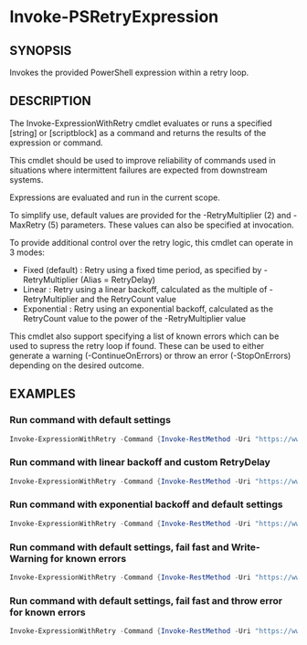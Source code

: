 # Invoke-PSRetryExpression

## SYNOPSIS
Invokes the provided PowerShell expression within a retry loop.

## DESCRIPTION
The Invoke-ExpressionWithRetry cmdlet evaluates or runs a specified [string] or [scriptblock] as a command and returns the results of the expression or command.

This cmdlet should be used to improve reliability of commands used in situations where intermittent failures are expected from downstream systems.

Expressions are evaluated and run in the current scope.

To simplify use, default values are provided for the -RetryMultiplier (2) and -MaxRetry (5) parameters. These values can also be specified at invocation.

To provide additional control over the retry logic, this cmdlet can operate in 3 modes:
- Fixed (default) : Retry using a fixed time period, as specified by -RetryMultiplier (Alias = RetryDelay)
- Linear          : Retry using a linear backoff, calculated as the multiple of -RetryMultiplier and the RetryCount value
- Exponential     : Retry using an exponential backoff, calculated as the RetryCount value to the power of the -RetryMultiplier value

This cmdlet also support specifying a list of known errors which can be used to supress the retry loop if found. These can be used to either generate a warning (-ContinueOnErrors) or throw an error (-StopOnErrors) depending on the desired outcome.

## EXAMPLES

### Run command with default settings
```powershell
Invoke-ExpressionWithRetry -Command {Invoke-RestMethod -Uri "https://www.microsoft.com"}
```
### Run command with linear backoff and custom RetryDelay
```powershell
Invoke-ExpressionWithRetry -Command {Invoke-RestMethod -Uri "https://www.microsoft.com"} -RetryDelay 5 -Linear
```
### Run command with exponential backoff and default settings
```powershell
Invoke-ExpressionWithRetry -Command {Invoke-RestMethod -Uri "https://www.microsoft.com"} -Exponential
```
### Run command with default settings, fail fast and Write-Warning for known errors
```powershell
Invoke-ExpressionWithRetry -Command {Invoke-RestMethod -Uri "https://www.microsoft.com"} -ContinueOnErrors "404", "500"
```
### Run command with default settings, fail fast and throw error for known errors
```powershell
Invoke-ExpressionWithRetry -Command {Invoke-RestMethod -Uri "https://www.microsoft.com"} -StopOnErrors "404", "500"
```

